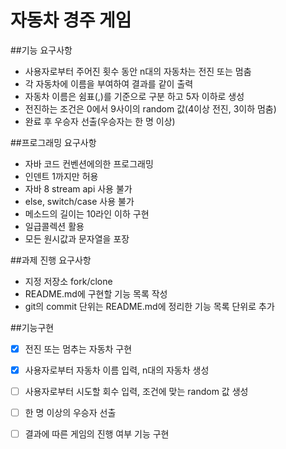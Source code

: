 # 자동차 경주 게임


##기능 요구사항
* 사용자로부터 주어진 횟수 동안 n대의 자동차는 전진 또는 멈춤
* 각 자동차에 이름을 부여하여 결과를 같이 출력
* 자동차 이름은 쉼표(,)를 기준으로 구분 하고 5자 이하로 생성  
* 전진하는 조건은 0에서 9사이의 random 값(4이상 전진, 3이하 멈춤)
* 완료 후 우승자 선출(우승자는 한 명 이상)

##프로그래밍 요구사항
* 자바 코드 컨벤션에의한 프로그래밍
* 인덴트 1까지만 허용
* 자바 8 stream api 사용 불가
* else, switch/case 사용 불가
* 메소드의 길이는 10라인 이하 구현
* 일급콜렉션 활용
* 모든 원시값과 문자열을 포장

##과제 진행 요구사항
* 지정 저장소 fork/clone
* README.md에 구현할 기능 목록 작성
* git의 commit 단위는 README.md에 정리한 기능 목록 단위로 추가

##기능구현
- [x] 전진 또는 멈추는 자동차 구현
- [x] 사용자로부터 자동차 이름 입력, n대의 자동차 생성 
- [ ] 사용자로부터 시도할 회수 입력, 조건에 맞는 random 값 생성
- [ ] 한 명 이상의 우승자 선출
- [ ] 결과에 따른 게임의 진행 여부 기능 구현

